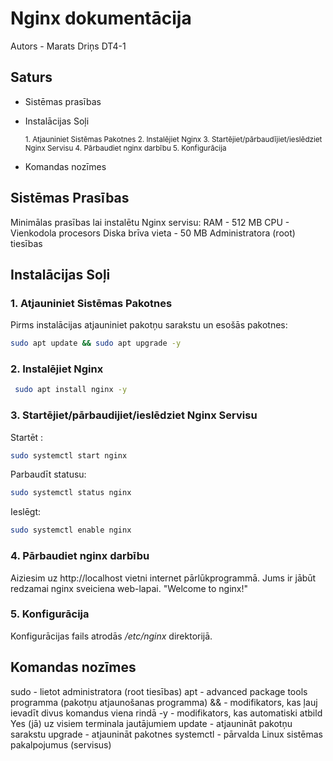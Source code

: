 ﻿
# Nginx dokumentācija
Autors - Marats Driņs DT4-1
## Saturs

 - Sistēmas prasības
 -  Instalācijas Soļi

    <sup> 1. Atjauniniet Sistēmas Pakotnes
    2. Instalējiet Nginx
    3. Startējiet/pārbaudījiet/ieslēdziet  Nginx Servisu
    4. Pārbaudiet nginx darbību
    5. Konfigurācija

 - Komandas nozīmes

## Sistēmas Prasības
Minimālas prasības lai instalētu Nginx servisu:
RAM - 512 MB
CPU - Vienkodola procesors
Diska brīva vieta - 50 MB
Administratora (root) tiesības
 

## Instalācijas Soļi

### 1. Atjauniniet Sistēmas Pakotnes
Pirms instalācijas atjauniniet pakotņu sarakstu un esošās pakotnes:
```bash
sudo apt update && sudo apt upgrade -y
```


### 2. Instalējiet Nginx

```bash 
 sudo apt install nginx -y
 ```
 
### 3. Startējiet/pārbaudijiet/ieslēdziet  Nginx Servisu
Startēt :
```bash 
sudo systemctl start nginx
```
Parbaudīt statusu:

```bash 
sudo systemctl status nginx
```
Ieslēgt:
```bash 
sudo systemctl enable nginx
```
### 4. Pārbaudiet nginx darbību
Aiziesim uz http://localhost vietni internet pārlūkprogrammā. Jums ir jābūt redzamai nginx sveiciena web-lapai. "Welcome to nginx!"

### 5. Konfigurācija
Konfigurācijas fails atrodās */etc/nginx* direktorijā.

## Komandas nozīmes
sudo - lietot administratora (root tiesības) 
apt - advanced package tools programma (pakotņu atjaunošanas programma) 
&& - modifikators, kas ļauj ievadīt divus komandus viena rindā 
-y - modifikators, kas automatiski atbild Yes (jā) uz visiem terminala jautājumiem
update - atjaunināt pakotņu sarakstu
upgrade - atjaunināt pakotnes
systemctl - pārvalda Linux sistēmas pakalpojumus (servisus)





